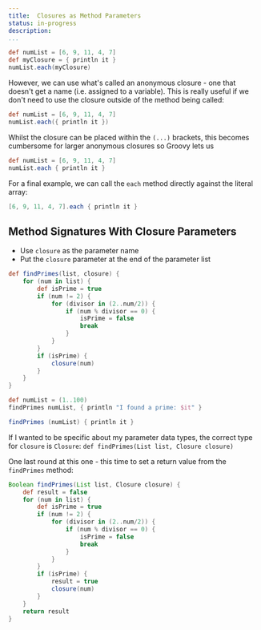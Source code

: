```yaml
---
title:	Closures as Method Parameters
status:	in-progress
description:	
...
```


```groovy
def numList = [6, 9, 11, 4, 7]
def myClosure = { println it }
numList.each(myClosure)
```

However, we can use what's called an anonymous closure - one that doesn't get a name (i.e. assigned to a variable). This is really useful if we don't need to use the closure outside of the method being called:

```groovy
def numList = [6, 9, 11, 4, 7]
numList.each({ println it })
```

Whilst the closure can be placed within the `(...)` brackets, this becomes cumbersome for larger anonymous closures so Groovy lets us 

```groovy
def numList = [6, 9, 11, 4, 7]
numList.each { println it }
```

For a final example, we can call the `each` method directly against the literal array:

```groovy
[6, 9, 11, 4, 7].each { println it }
```

## Method Signatures With Closure Parameters

* Use `closure` as the parameter name
* Put the `closure` parameter at the end of the parameter list

```groovy
def findPrimes(list, closure) {
    for (num in list) {
        def isPrime = true
        if (num != 2) {
            for (divisor in (2..num/2)) {
                if (num % divisor == 0) {
                    isPrime = false
                    break
                }
            }
        }
        if (isPrime) {
            closure(num)
        }
    }
}

def numList = (1..100)
findPrimes numList, { println "I found a prime: $it" }

findPrimes (numList) { println it }
```

If I wanted to be specific about my parameter data types, the correct type for `closure` is `Closure`: `def findPrimes(List list, Closure closure) `

One last round at this one - this time to set a return value from the `findPrimes` method:

```groovy
Boolean findPrimes(List list, Closure closure) {
    def result = false
    for (num in list) {
        def isPrime = true
        if (num != 2) {
            for (divisor in (2..num/2)) {
                if (num % divisor == 0) {
                    isPrime = false
                    break
                }
            }
        }
        if (isPrime) {
            result = true
            closure(num)
        }
    }
    return result
}
```